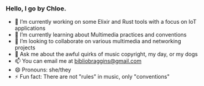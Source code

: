 ### Hello, I go by Chloe. 

- 🔭 I’m currently working on some Elixir and Rust tools with a focus on IoT applications
- 🌱 I’m currently learning about Multimedia practices and conventions
- 👯 I’m looking to collaborate on various multimedia and networking projects
- 💬 Ask me about the awful quirks of music copyright, my day, or my dogs
- 📫 You can email me at bibliobraggins@gmail.com
- 😄 Pronouns: she/they
- ⚡ Fun fact: There are not "rules" in music, only "conventions"

